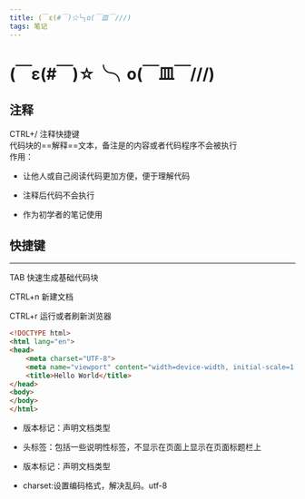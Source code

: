 ```yaml
---
title: (￣ε(#￣)☆╰╮o(￣皿￣///)
tags: 笔记
---
```

# (￣ε(#￣)☆╰╮o(￣皿￣///)

## 注释

CTRL+/ 注释快捷键  
代码块的==解释==文本，备注是的内容或者代码程序不会被执行  
作用：

* 让他人或自己阅读代码更加方便，便于理解代码

* 注释后代码不会执行

* 作为初学者的笔记使用

## 快捷键

-----
TAB 快速生成基础代码块

CTRL+n 新建文档

CTRL+r 运行或者刷新浏览器

```html
<!DOCTYPE html>
<html lang="en">
<head>
    <meta charset="UTF-8">
    <meta name="viewport" content="width=device-width, initial-scale=1.0">
    <title>Hello World</title>
</head>
<body>
</body>
</html>
```

* 版本标记：声明文档类型

* 头标签：包括一些说明性标签，不显示在页面上显示在页面标题栏上

* 版本标记：声明文档类型

* charset:设置编码格式，解决乱码。utf-8
